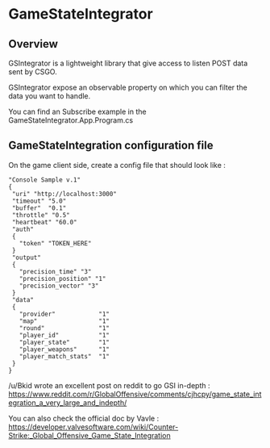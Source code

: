 # GameStateIntegrator

## Overview 
GSIntegrator is a lightweight library that give access to listen POST data sent by CSGO.

GSIntegrator expose an observable property on which you can filter the data you want to handle.

You can find an Subscribe example in the GameStateIntegrator.App.Program.cs

## GameStateIntegration configuration file
On the game client side, create a config file that should look like :
```
"Console Sample v.1"
{
 "uri" "http://localhost:3000"
 "timeout" "5.0"
 "buffer"  "0.1"
 "throttle" "0.5"
 "heartbeat" "60.0"
 "auth"
 {
   "token" "TOKEN_HERE"
 }
 "output"
 {
   "precision_time" "3"
   "precision_position" "1"
   "precision_vector" "3"
 }
 "data"
 {
   "provider"            "1"
   "map"                 "1"
   "round"               "1"
   "player_id"           "1"
   "player_state"        "1"
   "player_weapons"      "1"
   "player_match_stats"  "1"
 }
}
```

/u/Bkid wrote an excellent post on reddit to go GSI in-depth : https://www.reddit.com/r/GlobalOffensive/comments/cjhcpy/game_state_integration_a_very_large_and_indepth/

You can also check the official doc by Vavle : https://developer.valvesoftware.com/wiki/Counter-Strike:_Global_Offensive_Game_State_Integration

